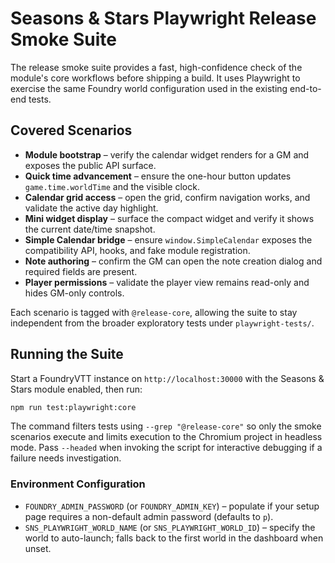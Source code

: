 # Seasons & Stars Playwright Release Smoke Suite

The release smoke suite provides a fast, high-confidence check of the module's core workflows before shipping a build. It uses Playwright to exercise the same Foundry world configuration used in the existing end-to-end tests.

## Covered Scenarios

- **Module bootstrap** – verify the calendar widget renders for a GM and exposes the public API surface.
- **Quick time advancement** – ensure the one-hour button updates `game.time.worldTime` and the visible clock.
- **Calendar grid access** – open the grid, confirm navigation works, and validate the active day highlight.
- **Mini widget display** – surface the compact widget and verify it shows the current date/time snapshot.
- **Simple Calendar bridge** – ensure `window.SimpleCalendar` exposes the compatibility API, hooks, and fake module registration.
- **Note authoring** – confirm the GM can open the note creation dialog and required fields are present.
- **Player permissions** – validate the player view remains read-only and hides GM-only controls.

Each scenario is tagged with `@release-core`, allowing the suite to stay independent from the broader exploratory tests under `playwright-tests/`.

## Running the Suite

Start a FoundryVTT instance on `http://localhost:30000` with the Seasons & Stars module enabled, then run:

```bash
npm run test:playwright:core
```

The command filters tests using `--grep "@release-core"` so only the smoke scenarios execute and limits execution to the Chromium project in headless mode. Pass `--headed` when invoking the script for interactive debugging if a failure needs investigation.

### Environment Configuration

- `FOUNDRY_ADMIN_PASSWORD` (or `FOUNDRY_ADMIN_KEY`) – populate if your setup page requires a non-default admin password (defaults to `p`).
- `SNS_PLAYWRIGHT_WORLD_NAME` (or `SNS_PLAYWRIGHT_WORLD_ID`) – specify the world to auto-launch; falls back to the first world in the dashboard when unset.
